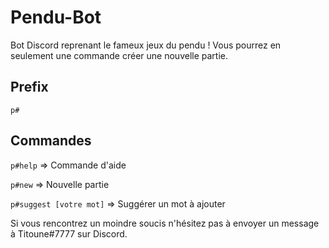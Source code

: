 # Pendu-Bot
Bot Discord reprenant le fameux jeux du pendu !
Vous pourrez en seulement une commande créer une nouvelle partie.

## Prefix
```p#```

## Commandes 

```p#help``` => Commande d'aide

```p#new``` => Nouvelle partie

```p#suggest [votre mot]``` => Suggérer un mot à ajouter


Si vous rencontrez un moindre soucis n'hésitez pas à envoyer un message à Titoune#7777 sur Discord.
